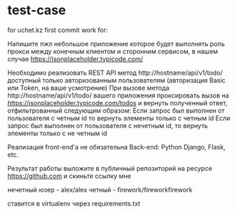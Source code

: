# test-case
for uchet.kz
first commit 
work for:

Напишите пжл небольшое приложение которое будет выполнять роль прокси между конечным клиентом и сторонним сервисом, в нашем случае https://jsonplaceholder.typicode.com/

Необходимо реализовать REST API метод http://hostname/api/v1/todo/ доступный только авторизованным пользователям (авторизация Basic или Token, на ваше усмотрение)
При вызове метода http://hostname/api/v1/todo/ вашего приложения проксировать вызов на https://jsonplaceholder.typicode.com/todos и вернуть полученный ответ, отфильтрованный следующим образом:
Если запрос был выполнен от пользователя с четным id то вернуть элементы только с четным id
Если запрос был выполнен от пользователя с нечетным id, то вернуть элементы только с не четным id

Реализация front-end'а не обязательна
Back-end: Python Django, Flask, etc.

Результат работы выложите в публичный репозиторий на ресурсе https://github.com и скиньте ссылку мне


нечетный юзер - alex/alex
четный - firework/fireworkfirework

ставится в virtualenv через requirements.txt

